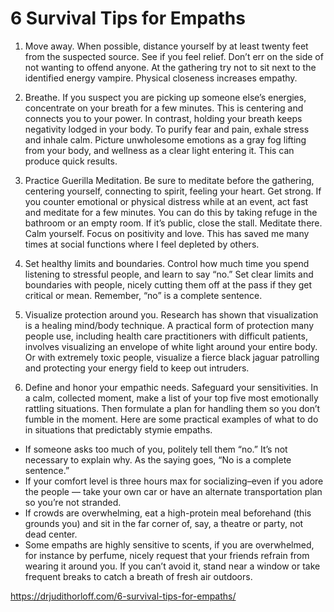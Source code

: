 <!-- TITLE: 6 Survival Tips For Empaths -->
<!-- SUBTITLE: A quick summary of 6 Survival Tips For Empaths -->

# 6 Survival Tips for Empaths
1. Move away. When possible, distance yourself by at least twenty feet from the suspected source. See if you feel relief. Don’t err on the side of not wanting to offend anyone. At the gathering try not to sit next to the identified energy vampire. Physical closeness increases empathy.

2. Breathe. If you suspect you are picking up someone else’s energies, concentrate on your breath for a few minutes. This is centering and connects you to your power. In contrast, holding your breath keeps negativity lodged in your body. To purify fear and pain, exhale stress and inhale calm. Picture unwholesome emotions as a gray fog lifting from your body, and wellness as a clear light entering it. This can produce quick results.

3. Practice Guerilla Meditation. Be sure to meditate before the gathering, centering yourself, connecting to spirit, feeling your heart. Get strong. If you counter emotional or physical distress while at an event, act fast and meditate for a few minutes. You can do this by taking refuge in the bathroom or an empty room. If it’s public, close the stall. Meditate there. Calm yourself. Focus on positivity and love. This has saved me many times at social functions where I feel depleted by others.

4. Set healthy limits and boundaries. Control how much time you spend listening to stressful people, and learn to say “no.” Set clear limits and boundaries with people, nicely cutting them off at the pass if they get critical or mean. Remember, “no” is a complete sentence.

6. Visualize protection around you. Research has shown that visualization is a healing mind/body technique. A practical form of protection many people use, including health care practitioners with difficult patients, involves visualizing an envelope of white light around your entire body. Or with extremely toxic people, visualize a fierce black jaguar patrolling and protecting your energy field to keep out intruders.

7. Define and honor your empathic needs. Safeguard your sensitivities. In a calm, collected moment, make a list of your top five most emotionally rattling situations. Then formulate a plan for handling them so you don’t fumble in the moment. Here are some practical examples of what to do in situations that predictably stymie empaths.
* If someone asks too much of you, politely tell them “no.” It’s not necessary to explain why. As the saying goes, “No is a complete sentence.”
* If your comfort level is three hours max for socializing–even if you adore the people — take your own car or have an alternate transportation plan so you’re not stranded.
* If crowds are overwhelming, eat a high-protein meal beforehand (this grounds you) and sit in the far corner of, say, a theatre or party, not dead center.
* Some empaths are highly sensitive to scents, if you are overwhelmed, for instance by perfume, nicely request that your friends refrain from wearing it around you. If you can’t avoid it, stand near a window or take frequent breaks to catch a breath of fresh air outdoors.
 
https://drjudithorloff.com/6-survival-tips-for-empaths/